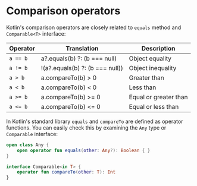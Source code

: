 # Comparison operators

Kotlin's comparison operators are closely related to `equals` method and `Comparable<T>` interface:

| Operator | Translation                     | Description           |
|----------|---------------------------------|-----------------------|
| `a == b` | a?.equals(b) ?: (b === null)    | Object equality       |
| `a != b` | !(a?.equals(b) ?: (b === null)) | Object inequality     |
| `a > b`  | a.compareTo(b) > 0              | Greater than          |
| `a < b`  | a.compareTo(b) < 0              | Less than             |
| `a >= b` | a.compareTo(b) >= 0             | Equal or greater than |
| `a <= b` | a.compareTo(b) <= 0             | Equal or less than    |

In Kotlin's standard library `equals` and `compareTo` are defined as operator functions. You can
easily check this by examining the `Any` type or `Comparable` interface:

```kotlin
open class Any {
    open operator fun equals(other: Any?): Boolean { }    
}

interface Comparable<in T> {
    operator fun compareTo(other: T): Int
}
```
